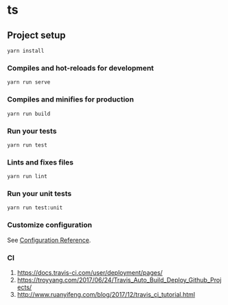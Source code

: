 # ts

## Project setup
```
yarn install
```

### Compiles and hot-reloads for development
```
yarn run serve
```

### Compiles and minifies for production
```
yarn run build
```

### Run your tests
```
yarn run test
```

### Lints and fixes files
```
yarn run lint
```

### Run your unit tests
```
yarn run test:unit
```

### Customize configuration
See [Configuration Reference](https://cli.vuejs.org/config/).

### CI
1. https://docs.travis-ci.com/user/deployment/pages/
2. https://troyyang.com/2017/06/24/Travis_Auto_Build_Deploy_Github_Projects/
3. http://www.ruanyifeng.com/blog/2017/12/travis_ci_tutorial.html
